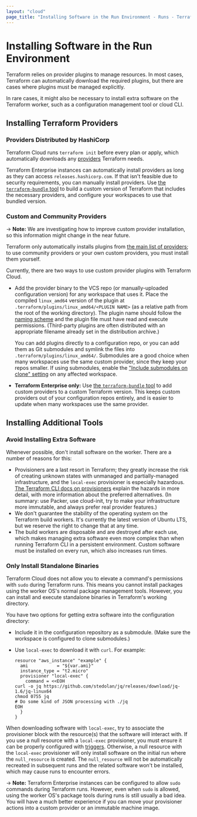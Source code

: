 ```yaml
---
layout: "cloud"
page_title: "Installing Software in the Run Environment - Runs - Terraform Cloud"
---
```


# Installing Software in the Run Environment

Terraform relies on provider plugins to manage resources. In most cases, Terraform can automatically download the required plugins, but there are cases where plugins must be managed explicitly.

In rare cases, it might also be necessary to install extra software on the Terraform worker, such as a configuration management tool or cloud CLI.

## Installing Terraform Providers

### Providers Distributed by HashiCorp

Terraform Cloud runs `terraform init` before every plan or apply, which automatically downloads any [providers](/docs/configuration/providers.html) Terraform needs.

Terraform Enterprise instances can automatically install providers as long as they can access `releases.hashicorp.com`. If that isn't feasible due to security requirements, you can manually install providers. Use [the `terraform-bundle` tool][bundle] to build a custom version of Terraform that includes the necessary providers, and configure your workspaces to use that bundled version.

[bundle]: https://github.com/hashicorp/terraform/tree/master/tools/terraform-bundle#installing-a-bundle-in-on-premises-terraform-enterprise

### Custom and Community Providers

-> **Note:** We are investigating how to improve custom provider installation, so this information might change in the near future.

Terraform only automatically installs plugins from [the main list of providers](/docs/providers/index.html); to use community providers or your own custom providers, you must install them yourself.

Currently, there are two ways to use custom provider plugins with Terraform Cloud.

- Add the provider binary to the VCS repo (or manually-uploaded configuration version) for any workspace that uses it. Place the compiled `linux_amd64` version of the plugin at `.terraform/plugins/linux_amd64/<PLUGIN NAME>` (as a relative path from the root of the working directory). The plugin name should follow the [naming scheme](/docs/configuration/providers.html#plugin-names-and-versions) and the plugin file must have read and execute permissions. (Third-party plugins are often distributed with an appropriate filename already set in the distribution archive.)

    You can add plugins directly to a configuration repo, or you can add them as Git submodules and symlink the files into `.terraform/plugins/linux_amd64/`. Submodules are a good choice when many workspaces use the same custom provider, since they keep your repos smaller. If using submodules, enable the ["Include submodules on clone" setting](../workspaces/vcs.html#include-submodules-on-clone) on any affected workspace.

- **Terraform Enterprise only:** Use [the `terraform-bundle` tool][bundle] to add custom providers to a custom Terraform version. This keeps custom providers out of your configuration repos entirely, and is easier to update when many workspaces use the same provider.

## Installing Additional Tools

### Avoid Installing Extra Software

Whenever possible, don't install software on the worker. There are a number of reasons for this:

- Provisioners are a last resort in Terraform; they greatly increase the risk of creating unknown states with unmanaged and partially-managed infrastructure, and the `local-exec` provisioner is especially hazardous. [The Terraform CLI docs on provisioners](/docs/provisioners/index.html#provisioners-are-a-last-resort) explain the hazards in more detail, with more information about the preferred alternatives. (In summary: use Packer, use cloud-init, try to make your infrastructure more immutable, and always prefer real provider features.)
- We don't guarantee the stability of the operating system on the Terraform build workers. It's currently the latest version of Ubuntu LTS, but we reserve the right to change that at any time.
- The build workers are disposable and are destroyed after each use, which makes managing extra software even more complex than when running Terraform CLI in a persistent environment. Custom software must be installed on every run, which also increases run times.

### Only Install Standalone Binaries

Terraform Cloud does not allow you to elevate a command's permissions with `sudo` during Terraform runs. This means you cannot install packages using the worker OS's normal package management tools. However, you can install and execute standalone binaries in Terraform's working directory.

You have two options for getting extra software into the configuration directory:

- Include it in the configuration repository as a submodule. (Make sure the workspace is configured to clone submodules.)
- Use `local-exec` to download it with `curl`. For example:

    ```hcl
    resource "aws_instance" "example" {
      ami           = "${var.ami}"
      instance_type = "t2.micro"
      provisioner "local-exec" {
        command = <<EOH
    curl -o jq https://github.com/stedolan/jq/releases/download/jq-1.6/jq-linux64
    chmod 0755 jq
    # Do some kind of JSON processing with ./jq
    EOH
      }
    }
    ```

When downloading software with `local-exec`, try to associate the provisioner block with the resource(s) that the software will interact with. If you use a null resource with a `local-exec` provisioner, you must ensure it can be properly configured with [triggers](/docs/provisioners/null_resource.html#example-usage). Otherwise, a null resource with the `local-exec` provisioner will only install software on the initial run where the `null_resource` is created. The `null_resource` will not be automatically recreated in subsequent runs and the related software won't be installed, which may cause runs to encounter errors.

-> **Note:** Terraform Enterprise instances can be configured to allow `sudo` commands during Terraform runs. However, even when `sudo` is allowed, using the worker OS's package tools during runs is still usually a bad idea. You will have a much better experience if you can move your provisioner actions into a custom provider or an immutable machine image.
